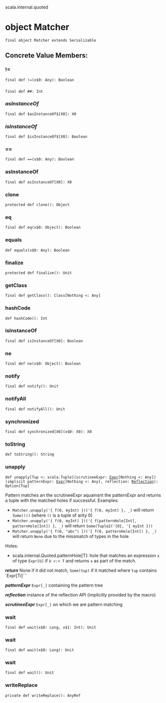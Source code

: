 scala.internal.quoted
# object Matcher

<pre><code class="language-scala" >final object Matcher extends Serializable</pre></code>
## Concrete Value Members:
### !=
<pre><code class="language-scala" >final def !=(x$0: Any): Boolean</pre></code>

### ##
<pre><code class="language-scala" >final def ##: Int</pre></code>

### $asInstanceOf$
<pre><code class="language-scala" >final def $asInstanceOf$[X0]: X0</pre></code>

### $isInstanceOf$
<pre><code class="language-scala" >final def $isInstanceOf$[X0]: Boolean</pre></code>

### ==
<pre><code class="language-scala" >final def ==(x$0: Any): Boolean</pre></code>

### asInstanceOf
<pre><code class="language-scala" >final def asInstanceOf[X0]: X0</pre></code>

### clone
<pre><code class="language-scala" >protected def clone(): Object</pre></code>

### eq
<pre><code class="language-scala" >final def eq(x$0: Object): Boolean</pre></code>

### equals
<pre><code class="language-scala" >def equals(x$0: Any): Boolean</pre></code>

### finalize
<pre><code class="language-scala" >protected def finalize(): Unit</pre></code>

### getClass
<pre><code class="language-scala" >final def getClass(): Class[Nothing <: Any]</pre></code>

### hashCode
<pre><code class="language-scala" >def hashCode(): Int</pre></code>

### isInstanceOf
<pre><code class="language-scala" >final def isInstanceOf[X0]: Boolean</pre></code>

### ne
<pre><code class="language-scala" >final def ne(x$0: Object): Boolean</pre></code>

### notify
<pre><code class="language-scala" >final def notify(): Unit</pre></code>

### notifyAll
<pre><code class="language-scala" >final def notifyAll(): Unit</pre></code>

### synchronized
<pre><code class="language-scala" >final def synchronized[X0](x$0: X0): X0</pre></code>

### toString
<pre><code class="language-scala" >def toString(): String</pre></code>

### unapply
<pre><code class="language-scala" >def unapply[Tup <: scala.Tuple](scrutineeExpr: <a href="../../quoted/Expr.md">Expr</a>[Nothing <: Any])(implicit patternExpr: <a href="../../quoted/Expr.md">Expr</a>[Nothing <: Any], reflection: <a href="../../tasty/Reflection.md">Reflection</a>): Option[Tup]</pre></code>
Pattern matches an the scrutineeExpr aquainsnt the patternExpr and returns a tuple
with the matched holes if successful.
Examples:
* `Matcher.unapply('{ f(0, myInt) })('{ f(0, myInt) }, _)`
     will return `Some(())` (where `()` is a tuple of arity 0)
* `Matcher.unapply('{ f(0, myInt) })('{ f(patternHole[Int], patternHole[Int]) }, _)`
     will return `Some(Tuple2('{0}, '{ myInt }))`
* `Matcher.unapply('{ f(0, "abc") })('{ f(0, patternHole[Int]) }, _)`
     will return `None` due to the missmatch of types in the hole

Holes:
* scala.internal.Quoted.patternHole[T]: hole that matches an expression `x` of type `Expr[U]`
                                          if `U <:< T` and returns `x` as part of the match.

***return*** None if it did not match, `Some(tup)` if it matched where `tup` contains `Expr[Ti]```

***patternExpr*** `Expr[_]` containing the pattern tree

***reflection*** instance of the reflection API (implicitly provided by the macro)

***scrutineeExpr*** `Expr[_]` on which we are pattern matching

### wait
<pre><code class="language-scala" >final def wait(x$0: Long, x$1: Int): Unit</pre></code>

### wait
<pre><code class="language-scala" >final def wait(x$0: Long): Unit</pre></code>

### wait
<pre><code class="language-scala" >final def wait(): Unit</pre></code>

### writeReplace
<pre><code class="language-scala" >private def writeReplace(): AnyRef</pre></code>

